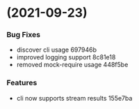 #  (2021-09-23)


### Bug Fixes

* discover cli usage 697946b
* improved logging support 8c81e18
* removed mock-require usage 448f5be


### Features

* cli now supports stream results 155e7ba



